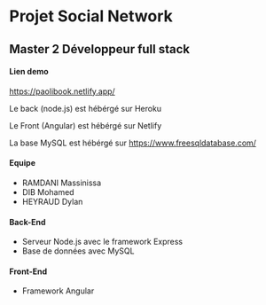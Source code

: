 # Projet Social Network
## Master 2 Développeur full stack
#### Lien demo
https://paolibook.netlify.app/

Le back (node.js) est hébérgé sur Heroku

Le Front (Angular) est hébérgé sur Netlify

La base MySQL est hébérgé sur https://www.freesqldatabase.com/


#### Equipe
- RAMDANI Massinissa
- DIB Mohamed
- HEYRAUD Dylan

#### Back-End
- Serveur Node.js avec le framework Express
- Base de données avec MySQL

#### Front-End
- Framework Angular
